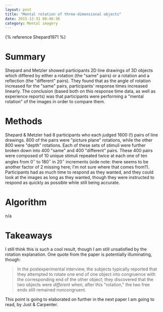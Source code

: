 ```yaml
---
layout: post
title: "Mental rotation of three-dimensional objects"
date: 2015-12-31 08:46:36
category: Mental imagery
---
```


{% reference Shepard1971 %}

# Summary

Shepard and Metzler showed participants 2D line drawings of 3D objects which differed by either a rotation (the "same" pairs) or a rotation and a reflection (the "different" pairs). They found that as the angle of rotation increased for the "same" pairs, participants' response times increased linearly. The conclusion (based both on this response time data, as well as experience reports) was that participants were performing a "mental rotation" of the images in order to compare them.

# Methods

Shepard & Metzler had 8 participants who each judged 1600 (!) pairs of line drawings. 800 of the pairs were "picture plane" rotations, while the other 800 were "depth" rotations. Each of these sets of stimuli were further broken down into 400 "same" and 400 "different" pairs. These 400 pairs were composed of 10 unique stimuli repeated twice at each one of ten angles from $0^\circ$ to $180^\circ$ in $20^\circ$ increments (side note: there seems to be another factor of 2 missing here; I'm not sure where that comes from?). Participants had as much time to respond as they wanted, and they could look at the images as long as they wanted, though they were instructed to respond as quickly as possible while still being accurate.

# Algorithm

n/a

# Takeaways

I still think this is such a cool result, though I am still unsatisfied by the rotation explanation. One quote from the paper is potentially illuminating, though:

> In the postexperimental interview, the subjects typically reported that they attempted to rotate one end of one object into congruence with the corresponding end of the other object; they discovered that the two objects were *different* when, after this "rotation," the two free ends still remained noncongruent.

This point is going to elaborated on further in the next paper I am going to read, by Just & Carpenter.
